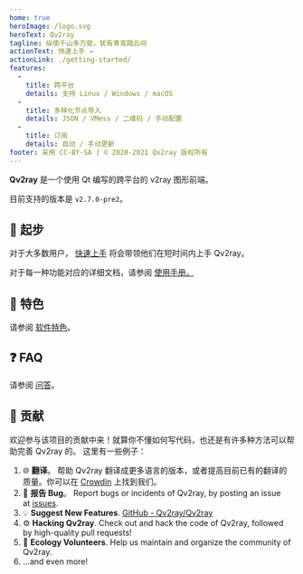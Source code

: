 ```yaml
---
home: true
heroImage: /logo.svg
heroText: Qv2ray
tagline: 纵使千山多万壑，犹有青鸾踏云间
actionText: 快速上手 →
actionLink: ./getting-started/
features:
  - 
    title: 跨平台
    details: 支持 Linux / Windows / macOS
  - 
    title: 多样化节点导入
    details: JSON / VMess / 二维码 / 手动配置
  - 
    title: 订阅
    details: 自动 / 手动更新
footer: 采用 CC-BY-SA | © 2020-2021 Qv2ray 版权所有
---
```


**Qv2ray** 是一个使用 Qt 编写的跨平台的 v2ray 图形前端。

目前支持的版本是 `v2.7.0-pre2`。

## 🚀 起步

对于大多数用户， [快速上手](getting-started/README.md) 将会带领他们在短时间内上手 Qv2ray。

对于每一种功能对应的详细文档，请参阅 [使用手册。](manual.md)

## 📃 特色

请参阅 [软件特色](features.md)。

## ❓ FAQ

请参阅 [问答](faq/README.md)。

## 👷 贡献

欢迎参与该项目的贡献中来！就算你不懂如何写代码，也还是有许多种方法可以帮助完善 Qv2ray 的。 这里有一些例子：

1. 🌐 **翻译**。 帮助 Qv2ray 翻译成更多语言的版本，或者提高目前已有的翻译的质量。你可以在 [Crowdin](https://translate.qv2ray.net/) 上找到我们。
2. 🐛 **报告 Bug**。 Report bugs or incidents of Qv2ray, by posting an issue at [issues](https://github.com/Qv2ray/Qv2ray/issues).
3. 💡 **Suggest New Features**. [GitHub - Qv2ray/Qv2ray](https://github.com/Qv2ray/Qv2ray)
4. ⚙️ **Hacking Qv2ray**. Check out and hack the code of Qv2ray, followed by high-quality pull requests!
5. 📆 **Ecology Volunteers**. Help us maintain and organize the community of Qv2ray.
6. ...and even more!
